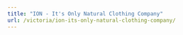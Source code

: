 ```yaml
---
title: "ION - It's Only Natural Clothing Company"
url: /victoria/ion-its-only-natural-clothing-company/
---
```

